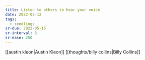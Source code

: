 ```yaml
---
title: Listen to others to hear your voice
date: 2022-05-12
tags:
  - seedlings
sr-due: 2022-05-15
sr-interval: 3
sr-ease: 250
---
```

[[austin kleon|Austin Kleon]]
[[thoughts/billy collins|Billy Collins]]

